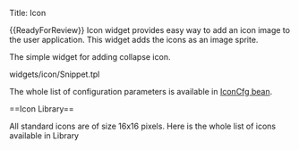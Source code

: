 Title: Icon


{{ReadyForReview}}
Icon widget provides easy way to add an icon image to the user application. This widget adds the icons as an  image sprite. 

The simple widget for adding collapse icon.

<srcinclude tag="wgtIconSample" lang="AT" outdent="true">widgets/icon/Snippet.tpl</srcinclude> 

The whole list of configuration parameters is available in [IconCfg bean](http://ariatemplates.com/aria/guide/apps/apidocs/#aria.widgets.CfgBeans:IconCfg).

<sample sample="widgets/icon" />

==Icon Library==

All standard icons are of size 16x16 pixels. Here is the whole list of icons available in Library

<sample sample="widgets/icon/library" />